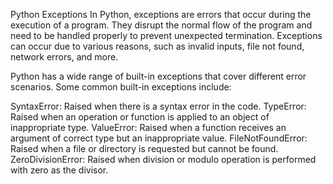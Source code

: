 Python Exceptions
In Python, exceptions are errors that occur during the execution of a program. They disrupt the normal 
flow of the program and need to be handled properly to prevent unexpected termination.
Exceptions can occur due to various reasons, such as invalid inputs, file not found, network errors, and more.

Python has a wide range of built-in exceptions that cover different error scenarios. Some common built-in exceptions include:

SyntaxError: Raised when there is a syntax error in the code.
TypeError: Raised when an operation or function is applied to an object of inappropriate type.
ValueError: Raised when a function receives an argument of correct type but an inappropriate value.
FileNotFoundError: Raised when a file or directory is requested but cannot be found.
ZeroDivisionError: Raised when division or modulo operation is performed with zero as the divisor.
